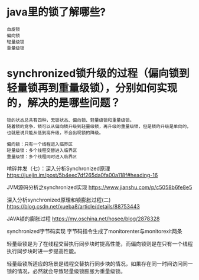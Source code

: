 # java里的锁了解哪些?

	自旋锁
	偏向锁
	轻量级锁
	重量级锁
	
# synchronized锁升级的过程（偏向锁到轻量锁再到重量级锁），分别如何实现的，解决的是哪些问题？

	锁的状态总共有四种，无锁状态、偏向锁、轻量级锁和重量级锁。
	随着锁的竞争，锁可以从偏向锁升级到轻量级锁，再升级的重量级锁，但是锁的升级是单向的，也就是说只能从低到高升级，不会出现锁的降级。

	偏向锁：只有一个线程进入临界区
	轻量级锁：多个线程交替进入临界区
	重量级锁：多个线程同时进入临界区


啃碎并发（七）：深入分析Synchronized原理
https://juejin.im/post/5b4eec7df265da0fa00a118f#heading-16


JVM源码分析之synchronized实现
https://www.jianshu.com/p/c5058b6fe8e5


深入分析synchronized原理和锁膨胀过程(二)
https://blog.csdn.net/xueba8/article/details/88753443


JAVA锁的膨胀过程
https://my.oschina.net/hosee/blog/2878328



synchronized字节码实现
字节码指令生成了monitorenter与monitorexit两条

轻量级锁是为了在线程交替执行同步块时提高性能，而偏向锁则是在只有一个线程执行同步块时进一步提高性能。

轻量级锁所适应的场景是线程交替执行同步块的情况，如果存在同一时间访问同一锁的情况，必然就会导致轻量级锁膨胀为重量级锁。











